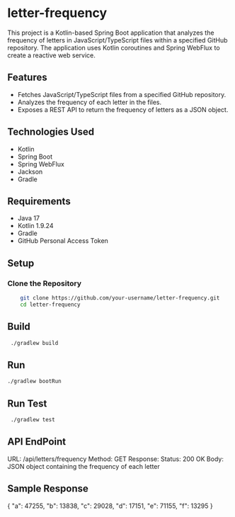 # letter-frequency

This project is a Kotlin-based Spring Boot application that analyzes the frequency of 
letters in JavaScript/TypeScript files within a specified GitHub repository. 
The application uses Kotlin coroutines and Spring WebFlux to create a reactive web service.

## Features

- Fetches JavaScript/TypeScript files from a specified GitHub repository.
- Analyzes the frequency of each letter in the files.
- Exposes a REST API to return the frequency of letters as a JSON object.

## Technologies Used

- Kotlin
- Spring Boot
- Spring WebFlux
- Jackson
- Gradle

## Requirements

- Java 17
- Kotlin 1.9.24
- Gradle
- GitHub Personal Access Token

## Setup
### Clone the Repository

```bash
    git clone https://github.com/your-username/letter-frequency.git
    cd letter-frequency
```

## Build
```bash
 ./gradlew build
```

## Run
```bash
./gradlew bootRun
```

## Run Test
```bash
 ./gradlew test
```

## API EndPoint
URL: /api/letters/frequency
Method: GET
Response:
Status: 200 OK
Body: JSON object containing the frequency of each letter

## Sample Response

{
"a": 47255,
"b": 13838,
"c": 29028,
"d": 17151,
"e": 71155,
"f": 13295
}


